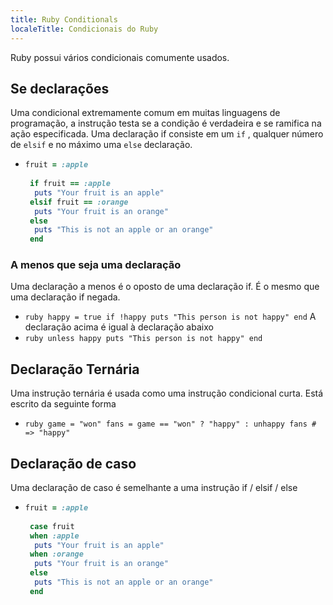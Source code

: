 ```yaml
---
title: Ruby Conditionals
localeTitle: Condicionais do Ruby
---
```

Ruby possui vários condicionais comumente usados.

## Se declarações

Uma condicional extremamente comum em muitas linguagens de programação, a instrução testa se a condição é verdadeira e se ramifica na ação especificada. Uma declaração if consiste em um `if` , qualquer número de `elsif` e no máximo uma `else` declaração.

*   ```ruby
    fruit = :apple 
     
     if fruit == :apple 
      puts "Your fruit is an apple" 
     elsif fruit == :orange 
      puts "Your fruit is an orange" 
     else 
      puts "This is not an apple or an orange" 
     end 
    
    ```
    

### A menos que seja uma declaração

Uma declaração a menos é o oposto de uma declaração if. É o mesmo que uma declaração if negada.

*   `ruby happy = true if !happy puts "This person is not happy" end` A declaração acima é igual à declaração abaixo
*   `ruby unless happy puts "This person is not happy" end`

## Declaração Ternária

Uma instrução ternária é usada como uma instrução condicional curta. Está escrito da seguinte forma

*   `ruby game = "won" fans = game == "won" ? "happy" : unhappy fans # => "happy"`

## Declaração de caso

Uma declaração de caso é semelhante a uma instrução if / elsif / else

*   ```ruby
    fruit = :apple 
     
     case fruit 
     when :apple 
      puts "Your fruit is an apple" 
     when :orange 
      puts "Your fruit is an orange" 
     else 
      puts "This is not an apple or an orange" 
     end 
    
    ```
